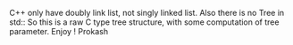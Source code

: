 C++ only have doubly link list, not singly linked list. Also there is no Tree in std:: 
So this is a raw C type tree structure, with some computation of tree parameter.
Enjoy !
Prokash
